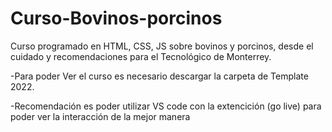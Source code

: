 # Curso-Bovinos-porcinos
 
Curso programado en HTML, CSS, JS sobre bovinos y porcinos, desde el cuidado y recomendaciones para el Tecnológico de Monterrey.

-Para poder Ver el curso es necesario descargar la carpeta de Template 2022. 

-Recomendación es poder utilizar VS code con la extencición (go live) para poder ver la interacción de la mejor manera
